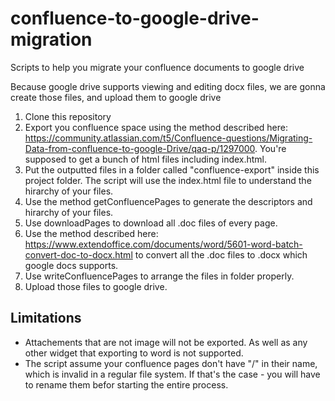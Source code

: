 # confluence-to-google-drive-migration
Scripts to help you migrate your confluence documents to google drive

Because google drive supports viewing and editing docx files, we are gonna create those files, and upload them to google drive

1. Clone this repository
2. Export you confluence space using the method described here: https://community.atlassian.com/t5/Confluence-questions/Migrating-Data-from-confluence-to-google-Drive/qaq-p/1297000. You're supposed to get a bunch of html files including index.html.
3. Put the outputted files in a folder called "confluence-export" inside this project folder. The script will use the index.html file to understand the hirarchy of your files. 
4. Use the method getConfluencePages to generate the descriptors and hirarchy of your files.
5. Use downloadPages to download all .doc files of every page.
6. Use the method described here: https://www.extendoffice.com/documents/word/5601-word-batch-convert-doc-to-docx.html to convert all the .doc files to .docx which google docs supports. 
7. Use writeConfluencePages to arrange the files in folder properly.
8. Upload those files to google drive.

## Limitations

- Attachements that are not image will not be exported. As well as any other widget that exporting to word is not supported. 
- The script assume your confluence pages don't have "/" in their name, which is invalid in a regular file system. If that's the case - you will have to rename them befor starting the entire process. 
